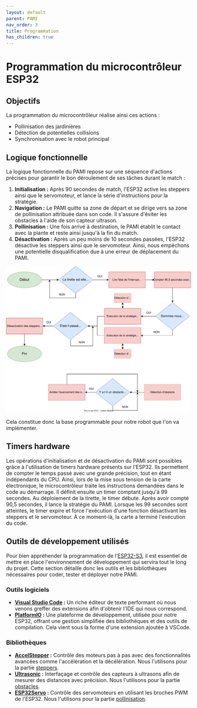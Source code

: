 ```yaml
---
layout: default
parent: PAMI
nav_order: 3
title: Programmation
has_children: true
---
```


# Programmation du microcontrôleur ESP32

## Objectifs

La programmation du microcontrôleur réalise ainsi ces actions :
- Pollinisation des jardinières
- Détection de potentielles collisions
- Synchronisation avec le robot principal

## Logique fonctionnelle

La logique fonctionnelle du PAMI repose sur une séquence d'actions précises pour garantir le bon déroulement de ses tâches durant le match :

1. **Initialisation :** Après 90 secondes de match, l'ESP32 active les steppers ainsi que le servomoteur, et lance la série d'instructions pour la stratégie.
2. **Navigation :** Le PAMI quitte sa zone de départ et se dirige vers sa zone de pollinisation attribuée dans son code. Il s'assure d'éviter les obstacles à l'aide de son capteur ultrason.
3. **Pollinisation :** Une fois arrivé à destination, le PAMI établit le contact avec la plante et reste ainsi jusqu'à la fin du match.
4. **Désactivation :** Après un peu moins de 10 secondes passées, l'ESP32 désactive les steppers ainsi que le servomoteur. Ainsi, nous empêchons une potentielle disqualification due à une erreur de déplacement du PAMI.

![Algorigramme PAMI](../images/algorigramme_pami.drawio.svg)

Cela constitue donc la base programmable pour notre robot que l'on va implémenter.

## Timers hardware

Les opérations d'initialisation et de désactivation du PAMI sont possibles grâce à l'utilisation de timers hardware présents sur l'ESP32. Ils permettent de compter le temps passé avec une grande précision, tout en étant indépendants du CPU. Ainsi, lors de la mise sous tension de la carte électronique, le microcontrôleur traite les instructions demandées dans le code au démarrage. Il définit ensuite un timer comptant jusqu'à 99 secondes. Au déploiement de la tirette, le timer débute. Après avoir compté 90,5 secondes, il lance la stratégie du PAMI. Lorsque les 99 secondes sont atteintes, le timer expire et force l'exécution d'une fonction désactivant les steppers et le servomoteur. À ce moment-là, la carte a terminé l'exécution du code.

## Outils de développement utilisés

Pour bien appréhender la programmation de l'[ESP32-S3](https://www.espressif.com/en/products/socs/esp32-s3), il est essentiel de mettre en place l'environnement de développement qui servira tout le long du projet. Cette section détaille donc les outils et les bibliothèques nécessaires pour coder, tester et déployer notre PAMI.

### Outils logiciels

- **[Visual Studio Code](https://code.visualstudio.com/) :** Un riche éditeur de texte performant où nous venons greffer des extensions afin d'obtenir l'IDE qui nous correspond.
- **[PlatformIO](https://platformio.org/) :** Une plateforme de développement, utilisée pour notre ESP32, offrant une gestion simplifiée des bibliothèques et des outils de compilation. Cela vient sous la forme d'une extension ajoutée à VSCode.

### Bibliothèques

- **[AccelStepper](https://github.com/waspinator/AccelStepper) :** Contrôle des moteurs pas à pas avec des fonctionnalités avancées comme l'accélération et la décélération. Nous l'utilisons pour la partie [steppers](./Steppers_Pamis.html).
- **[Ultrasonic](https://github.com/ErickSimoes/Ultrasonic) :** Interfaçage et contrôle des capteurs à ultrasons afin de mesurer des distances avec précision. Nous l'utilisons pour la partie [obstacles](./Obstacles_Pamis.html).
- **[ESP32Servo](https://github.com/jkb-git/ESP32Servo) :** Contrôle des servomoteurs en utilisant les broches PWM de l'ESP32. Nous l'utilisons pour la partie [pollinisation](./Pollinisation_Pamis.html).

